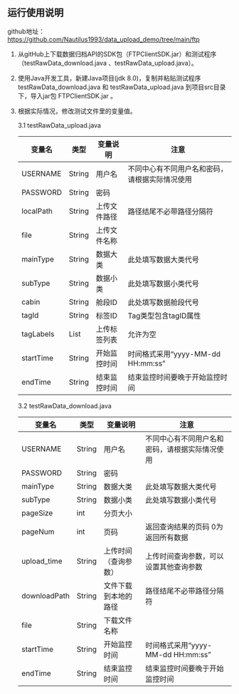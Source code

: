 ## 运行使用说明

github地址：<https://github.com/Nautilus1993/data_upload_demo/tree/main/ftp>

1. 从gitHub上下载数据归档API的SDK包（FTPClientSDK.jar）和测试程序 （testRawData_download.java 、testRawData_upload.java）。

2. 使用Java开发工具，新建Java项目(jdk 8.0)，复制并粘贴测试程序 testRawData_download.java 和 testRawData_upload.java 到项目src目录下，导入jar包 FTPClientSDK.jar 。

3. 根据实际情况，修改测试文件里的变量值。

   3.1 testRawData_upload.java

   | 变量名    | 类型         | 变量说明     | 注意                                           |
   | --------- | ------------ | ------------ | ---------------------------------------------- |
   | USERNAME  | String       | 用户名       | 不同中心有不同用户名和密码，请根据实际情况使用 |
   | PASSWORD  | String       | 密码         |                                                |
   | localPath | String       | 上传文件路径 | 路径结尾不必带路径分隔符                       |
   | file      | String       | 上传文件名称 |                                                |
   | mainType  | String       | 数据大类     | 此处填写数据大类代号                           |
   | subType   | String       | 数据小类     | 此处填写数据小类代号                           |
   | cabin     | String       | 舱段ID       | 此处填写数据舱段代号                           |
   | tagId     | String       | 标签ID       | Tag类型包含tagID属性                           |
   | tagLabels | List<String> | 上传标签列表 | 允许为空                                       |
   | startTime | String       | 开始监控时间 | 时间格式采用“yyyy-MM-dd HH:mm:ss”              |
   | endTime   | String       | 结束监控时间 | 结束监控时间要晚于开始监控时间                 |

   3.2 testRawData_download.java

   | 变量名       | 类型   | 变量说明             | 注意                                           |
   | ------------ | ------ | -------------------- | ---------------------------------------------- |
   | USERNAME     | String | 用户名               | 不同中心有不同用户名和密码，请根据实际情况使用 |
   | PASSWORD     | String | 密码                 |                                                |
   | mainType     | String | 数据大类             | 此处填写数据大类代号                           |
   | subType      | String | 数据小类             | 此处填写数据小类代号                           |
   | pageSize     | int    | 分页大小             |                                                |
   | pageNum      | int    | 页码                 | 返回查询结果的页码 0为返回所有数据             |
   | upload_time  | String | 上传时间（查询参数） | 上传时间查询参数，可以设置其他查询参数         |
   | downloadPath | String | 文件下载到本地的路径 | 路径结尾不必带路径分隔符                       |
   | file         | String | 下载文件名称         |                                                |
   | startTime    | String | 开始监控时间         | 时间格式采用“yyyy-MM-dd HH:mm:ss”              |
   | endTime      | String | 结束监控时间         | 结束监控时间要晚于开始监控时间                 |

   

